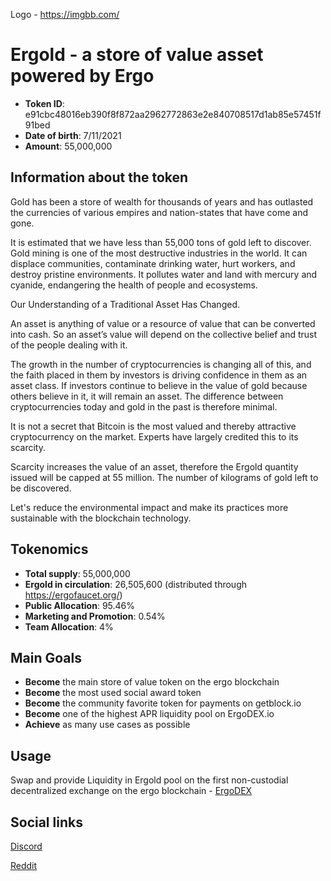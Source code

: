 Logo - https://imgbb.com/

# Ergold - a store of value asset powered by Ergo


- **Token ID**: 	e91cbc48016eb390f8f872aa2962772863e2e840708517d1ab85e57451f91bed
- **Date of birth**: 	7/11/2021
- **Amount**: 	55,000,000

## Information about the token

Gold has been a store of wealth for thousands of years and has outlasted the currencies of various empires and nation-states that have come and gone. 

It is estimated that we have less than 55,000 tons of gold left to discover. Gold mining is one of the most destructive industries in the world. It can displace communities, contaminate drinking water, hurt workers, and destroy pristine environments. It pollutes water and land with mercury and cyanide, endangering the health of people and ecosystems.

Our Understanding of a Traditional Asset Has Changed.

An asset is anything of value or a resource of value that can be converted into cash. So an asset’s value will depend on the collective belief and trust of the people dealing with it. 

The growth in the number of cryptocurrencies is changing all of this, and the faith placed in them by investors is driving confidence in them as an asset class. If investors continue to believe in the value of gold because others believe in it, it will remain an asset. The difference between cryptocurrencies today and gold in the past is therefore minimal.

It is not a secret that Bitcoin is the most valued and thereby attractive cryptocurrency on the market. Experts have largely credited this to its scarcity. 

Scarcity increases the value of an asset, therefore the Ergold quantity issued will be capped at 55 million. The number of kilograms of gold left to be discovered. 

Let's reduce the environmental impact and make its practices more sustainable with the blockchain technology.

## Tokenomics

- **Total supply**: 55,000,000 
- **Ergold in circulation**: 26,505,600 (distributed through https://ergofaucet.org/)
- **Public Allocation**: 95.46%
- **Marketing and Promotion**: 0.54%
- **Team Allocation**: 4%

## Main Goals

- **Become** the main store of value token on the ergo blockchain
- **Become** the most used social award token
- **Become** the community favorite token for payments on getblock.io
- **Become** one of the highest APR liquidity pool on ErgoDEX.io
- **Achieve** as many use cases as possible

## Usage

Swap and provide Liquidity in Ergold pool on the first non-custodial decentralized exchange on the ergo blockchain - [ErgoDEX](https://app.ergodex.io/swap)

## Social links

[Discord](https://discord.gg/f5k2rTCFrN)

[Reddit](https://www.reddit.com/r/ergold/)
